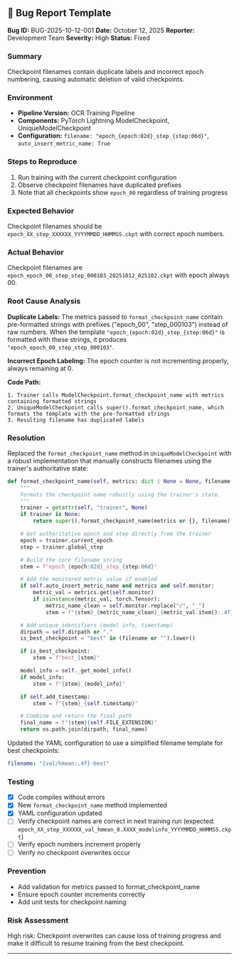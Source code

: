 ## 🐛 Bug Report Template

**Bug ID:** BUG-2025-10-12-001
**Date:** October 12, 2025
**Reporter:** Development Team
**Severity:** High
**Status:** Fixed

### Summary
Checkpoint filenames contain duplicate labels and incorrect epoch numbering, causing automatic deletion of valid checkpoints.

### Environment
- **Pipeline Version:** OCR Training Pipeline
- **Components:** PyTorch Lightning ModelCheckpoint, UniqueModelCheckpoint
- **Configuration:** `filename: "epoch_{epoch:02d}_step_{step:06d}"`, `auto_insert_metric_name: True`

### Steps to Reproduce
1. Run training with the current checkpoint configuration
2. Observe checkpoint filenames have duplicated prefixes
3. Note that all checkpoints show `epoch_00` regardless of training progress

### Expected Behavior
Checkpoint filenames should be `epoch_XX_step_XXXXXX_YYYYMMDD_HHMMSS.ckpt` with correct epoch numbers.

### Actual Behavior
Checkpoint filenames are `epoch_epoch_00_step_step_000103_20251012_025102.ckpt` with epoch always 00.

### Root Cause Analysis
**Duplicate Labels:** The metrics passed to `format_checkpoint_name` contain pre-formatted strings with prefixes ("epoch_00", "step_000103") instead of raw numbers. When the template `"epoch_{epoch:02d}_step_{step:06d}"` is formatted with these strings, it produces `"epoch_epoch_00_step_step_000103"`.

**Incorrect Epoch Labeling:** The epoch counter is not incrementing properly, always remaining at 0.

**Code Path:**
```
1. Trainer calls ModelCheckpoint.format_checkpoint_name with metrics containing formatted strings
2. UniqueModelCheckpoint calls super().format_checkpoint_name, which formats the template with the pre-formatted strings
3. Resulting filename has duplicated labels
```

### Resolution
Replaced the `format_checkpoint_name` method in `UniqueModelCheckpoint` with a robust implementation that manually constructs filenames using the trainer's authoritative state:

```python
def format_checkpoint_name(self, metrics: dict | None = None, filename: str | None = None) -> str:
    """
    Formats the checkpoint name robustly using the trainer's state.
    """
    trainer = getattr(self, "trainer", None)
    if trainer is None:
        return super().format_checkpoint_name(metrics or {}, filename)

    # Get authoritative epoch and step directly from the trainer
    epoch = trainer.current_epoch
    step = trainer.global_step

    # Build the core filename string
    stem = f"epoch_{epoch:02d}_step_{step:06d}"

    # Add the monitored metric value if enabled
    if self.auto_insert_metric_name and metrics and self.monitor:
        metric_val = metrics.get(self.monitor)
        if isinstance(metric_val, torch.Tensor):
            metric_name_clean = self.monitor.replace("/", "_")
            stem = f"{stem}_{metric_name_clean}_{metric_val.item():.4f}"

    # Add unique identifiers (model info, timestamp)
    dirpath = self.dirpath or "."
    is_best_checkpoint = "best" in (filename or "").lower()

    if is_best_checkpoint:
        stem = f"best_{stem}"

    model_info = self._get_model_info()
    if model_info:
        stem = f"{stem}_{model_info}"

    if self.add_timestamp:
        stem = f"{stem}_{self.timestamp}"

    # Combine and return the final path
    final_name = f"{stem}{self.FILE_EXTENSION}"
    return os.path.join(dirpath, final_name)
```

Updated the YAML configuration to use a simplified filename template for best checkpoints:

```yaml
filename: "{val/hmean:.4f}-best"
```

### Testing
- [x] Code compiles without errors
- [x] New `format_checkpoint_name` method implemented
- [x] YAML configuration updated
- [ ] Verify checkpoint names are correct in next training run (expected: `epoch_XX_step_XXXXXX_val_hmean_0.XXXX_modelinfo_YYYYMMDD_HHMMSS.ckpt`)
- [ ] Verify epoch numbers increment properly
- [ ] Verify no checkpoint overwrites occur

### Prevention
- Add validation for metrics passed to format_checkpoint_name
- Ensure epoch counter increments correctly
- Add unit tests for checkpoint naming

### Risk Assessment
High risk: Checkpoint overwrites can cause loss of training progress and make it difficult to resume training from the best checkpoint.

---
